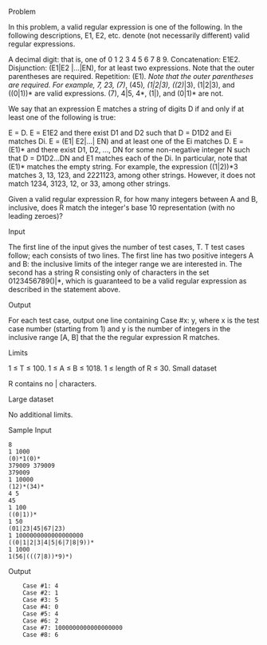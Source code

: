 Problem

In this problem, a valid regular expression is one of the following. In the following descriptions, E1, E2, etc. denote (not necessarily different) valid regular expressions.

A decimal digit: that is, one of 0 1 2 3 4 5 6 7 8 9.
Concatenation: E1E2.
Disjunction: (E1|E2 |...|EN), for at least two expressions. Note that the outer parentheses are required.
Repetition: (E1)*. Note that the outer parentheses are required.
For example, 7, 23, (7)*, (45)*, (1|2|3), ((2)*|3), (1|2|3), and ((0|1))* are valid expressions. (7), 4|5, 4*, (1|), and (0|1)* are not.

We say that an expression E matches a string of digits D if and only if at least one of the following is true:

E = D.
E = E1E2 and there exist D1 and D2 such that D = D1D2 and Ei matches Di.
E = (E1| E2|...| EN) and at least one of the Ei matches D.
E = (E1)* and there exist D1, D2, ..., DN for some non-negative integer N such that D = D1D2...DN and E1 matches each of the Di. In particular, note that (E1)* matches the empty string.
For example, the expression ((1|2))*3 matches 3, 13, 123, and 2221123, among other strings. However, it does not match 1234, 3123, 12, or 33, among other strings.

Given a valid regular expression R, for how many integers between A and B, inclusive, does R match the integer's base 10 representation (with no leading zeroes)?

Input

The first line of the input gives the number of test cases, T. T test cases follow; each consists of two lines. The first line has two positive integers A and B: the inclusive limits of the integer range we are interested in. The second has a string R consisting only of characters in the set 0123456789()|*, which is guaranteed to be a valid regular expression as described in the statement above.

Output

For each test case, output one line containing Case #x: y, where x is the test case number (starting from 1) and y is the number of integers in the inclusive range [A, B] that the the regular expression R matches.

Limits

1 ≤ T ≤ 100.
1 ≤ A ≤ B ≤ 1018.
1 ≤ length of R ≤ 30.
Small dataset

R contains no | characters.

Large dataset

No additional limits.

Sample
Input
```
8
1 1000
(0)*1(0)*
379009 379009
379009
1 10000
(12)*(34)*
4 5
45
1 100
((0|1))*
1 50
(01|23|45|67|23)
1 1000000000000000000
((0|1|2|3|4|5|6|7|8|9))*
1 1000
1(56|(((7|8))*9)*)

```

Output
```
    Case #1: 4
    Case #2: 1
    Case #3: 5
    Case #4: 0
    Case #5: 4
    Case #6: 2
    Case #7: 1000000000000000000
    Case #8: 6
```
